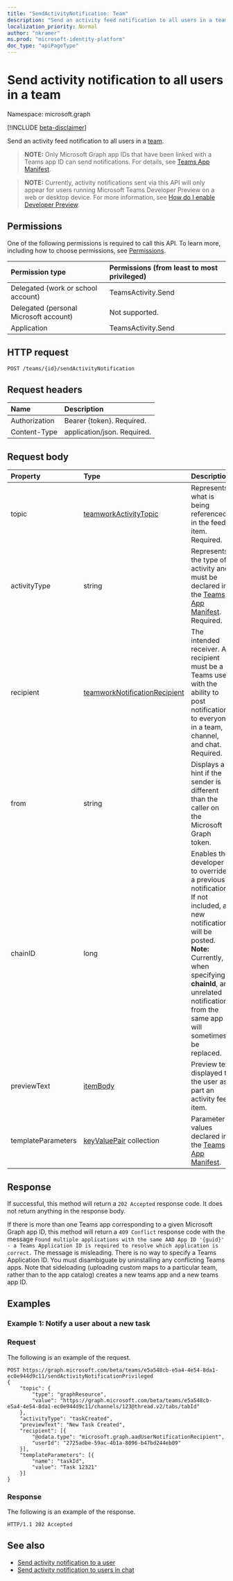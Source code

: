 ```yaml
---
title: "SendActivityNotification: Team"
description: "Send an activity feed notification to all users in a team."
localization_priority: Normal
author: "nkramer"
ms.prod: "microsoft-identity-platform"
doc_type: "apiPageType"
---
```


# Send activity notification to all users in a team

Namespace: microsoft.graph

[!INCLUDE [beta-disclaimer](../../includes/beta-disclaimer.md)]

Send an activity feed notification to all users in a [team](../resources/team.md).

>**NOTE:** Only Microsoft Graph app IDs that have been linked with a Teams app ID can send notifications. For details, see [Teams App Manifest](/microsoftteams/platform/graph-api/activity-feed/feed-notifications#update-your-teams-app-manifest). 

>**NOTE:** Currently, activity notifications sent via this API will only appear for users running Microsoft Teams Developer Preview on a web or desktop device. For more information, see [How do I enable Developer Preview](/microsoftteams/platform/resources/dev-preview/developer-preview-intro).

## Permissions

One of the following permissions is required to call this API. To learn more, including how to choose permissions, see [Permissions](/graph/permissions-reference).

| Permission type                        | Permissions (from least to most privileged) |
|:---------------------------------------|:--------------------------------------------|
| Delegated (work or school account)     | TeamsActivity.Send |
| Delegated (personal Microsoft account) | Not supported. |
| Application                            | TeamsActivity.Send |

## HTTP request

<!-- { "blockType": "ignored" } -->

```http
POST /teams/{id}/sendActivityNotification
```

## Request headers

| Name          | Description   |
|:--------------|:--------------|
| Authorization | Bearer {token}. Required. |
| Content-Type  | application/json. Required.  |

## Request body

| Property      | Type    | Description     |
|:--------------|:--------|:----------------|
| topic         | [teamworkActivityTopic](../resources/teamworkactivitytopic.md) | Represents what is being referenced in the feed item. Required. |
| activityType  | string  | Represents the type of activity and must be declared in the [Teams App Manifest](/microsoftteams/platform/graph-api/activity-feed/feed-notifications#update-your-teams-app-manifest). Required.|
| recipient     | [teamworkNotificationRecipient](../resources/teamworknotificationrecipient.md) | The intended receiver. A recipient must be a Teams user with the ability to post notifications to everyone in a team, channel, and chat.  Required. |
| from          | string  | Displays a hint if the sender is different than the caller on the Microsoft Graph token. |
| chainID       | long    | Enables the developer to override a previous notification. If not included, a new notification will be posted. **Note:** Currently, when specifying **chainId**, an unrelated notification from the same app will sometimes be replaced. |
| previewText   | [itemBody](../resources/itemBody.md) | Preview text displayed to the user as part an activity feed item. |
| templateParameters | [keyValuePair](../resources/keyvaluepair.md) collection | Parameter values declared in the [Teams App Manifest](/microsoftteams/platform/graph-api/activity-feed/feed-notifications#update-your-teams-app-manifest). |

## Response

If successful, this method will return a `202 Accepted` response code. It does not return anything in the response body.

If there is more than one Teams app corresponding to a given Microsoft Graph app ID, this method will return a `409 Conflict` response code with the message `Found multiple applications with the same AAD App ID '{guid}' - a Teams Application ID is required to resolve which application is correct.` The message is misleading. There is no way to specify a Teams Application ID. You must disambiguate by uninstalling any conflicting Teams apps. Note that sideloading (uploading custom maps to a particular team, rather than to the app catalog) creates a new teams app and a new teams app ID.

## Examples

### Example 1: Notify a user about a new task

### Request

The following is an example of the request.

<!-- {
  "blockType": "request",
  "name": "Send_activity_notification"
}-->

```http
POST https://graph.microsoft.com/beta/teams/e5a548cb-e5a4-4e54-8da1-ec0e944d9c11/sendActivityNotificationPrivileged
{
    "topic": {
        "type": "graphResource",
        "value": "https://graph.microsoft.com/beta/teams/e5a548cb-e5a4-4e54-8da1-ec0e944d9c11/channels/123@thread.v2/tabs/tabId"
    },
    "activityType": "taskCreated",
    "previewText": "New Task Created",
    "recipient": [{
        "@odata.type": "microsoft.graph.aadUserNotificationRecipient",
        "userId": "2725adbe-59ac-4b1a-8096-b47bd244eb09"
    }],
    "templateParameters": [{
        "name": "taskId",
        "value": "Task 12321"
    }]
}
```

### Response

The following is an example of the response. 

<!-- {
  "blockType": "response",
  "truncated": true
} -->
```http
HTTP/1.1 202 Accepted
```

## See also
- [Send activity notification to a user](user-sendactivitynotification.md)
- [Send activity notification to users in chat](chat-sendactivitynotification.md)

<!-- uuid: 8fcb5dbc-d5aa-4681-8e31-b001d5168d79
2015-10-25 14:57:30 UTC -->
<!--
{
  "type": "#page.annotation",
  "description": "Send Activity Notification",
  "keywords": "",
  "section": "documentation",
  "tocPath": "",
  "suppressions": []
}
-->

